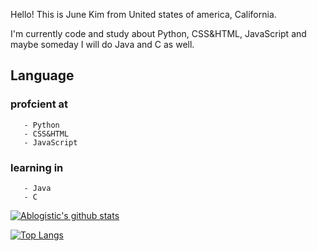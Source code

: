 Hello! This is June Kim from United states of america, California.

I'm currently code and study about Python, CSS&HTML, JavaScript and maybe someday I will do Java and C as well.

## Language
   ### profcient at
       - Python
       - CSS&HTML
       - JavaScript
   ### learning in
       - Java
       - C

[![Ablogistic's github stats](https://github-readme-stats.vercel.app/api?username=JuneKim0712&show_icons=true&title_color=FF0000&icon_color=FFA500)](https://github.com/anuraghazra/github-readme-stats)

[![Top Langs](https://github-readme-stats.vercel.app/api/top-langs/?username=JuneKim0712&layout=compact)](https://github.com/anuraghazra/github-readme-stats)
